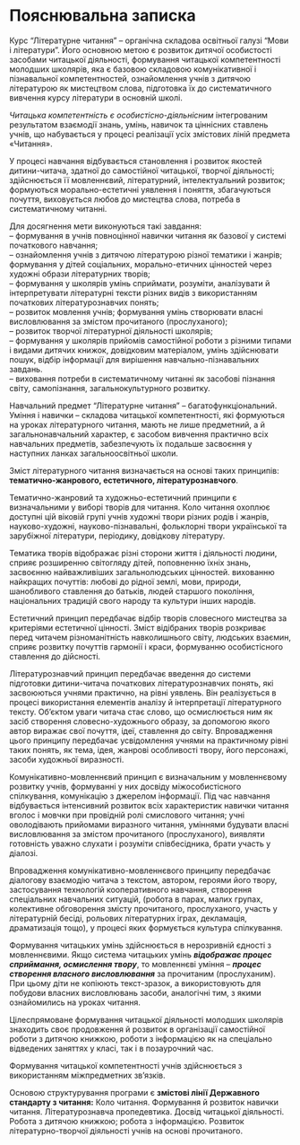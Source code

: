 Пояснювальна записка
=============================================
<p>Курс “Літературне читання” – органічна складова освітньої галузі “Мови і літератури”. Його основною метою є розвиток дитячої особистості засобами читацької діяльності, формування читацької компетентності молодших школярів, яка є базовою складовою комунікативної і пізнавальної компетентностей, ознайомлення учнів з дитячою літературою як мистецтвом слова, підготовка їх до систематичного вивчення курсу літератури в основній школі. </p>
<p><i>Читацька компетентність є особистісно-діяльнісним</i> інтегрованим результатом взаємодії знань, умінь, навичок та ціннісних ставлень учнів, що набувається у процесі реалізації усіх змістових ліній предмета «Читання».</p>
<p>У процесі навчання відбувається становлення і розвиток якостей дитини-читача, здатної до самостійної читацької, творчої діяльності; здійснюється її мовленнєвий, літературний, інтелектуальний розвиток; формуються морально-естетичні уявлення і поняття, збагачуються почуття, виховується любов до мистецтва слова, потреба в систематичному читанні.</p>
<p>Для досягнення мети виконуються такі завдання:<br>
– формування в учнів повноцінної навички читання як базової у системі початкового навчання;<br>
– ознайомлення учнів з дитячою літературою різної тематики і жанрів; формування у дітей соціальних, морально-етичних цінностей через художні образи літературних творів;<br>
– формування у школярів умінь сприймати, розуміти, аналізувати й інтерпретувати літературні тексти різних видів з використанням початкових літературознавчих понять; <br>
– розвиток мовлення учнів; формування умінь створювати власні висловлювання за змістом прочитаного (прослуханого);<br>
– розвиток творчої літературної діяльності школярів;<br>
– формування у школярів прийомів самостійної роботи з різними типами і видами дитячих книжок, довідковим матеріалом, умінь здійснювати пошук, відбір інформації для вирішення навчально-пізнавальних завдань.<br>
– виховання потреби в систематичному читанні як засобові пізнання світу, самопізнання, загальнокультурного розвитку.<br>
<p>Навчальний предмет “Літературне читання” – багатофункціональний. Уміння і навички – складова читацької компетентності, які формуються на уроках літературного читання, мають не лише предметний, а й загальнонавчальний характер, є засобом вивчення практично всіх навчальних предметів, забезпечують їх подальше засвоєння у наступних ланках загальноосвітньої школи.</p>
<p>Зміст літературного читання визначається на основі таких принципів: <b>тематично-жанрового, естетичного, літературознавчого</b>.</p>
<p>Тематично-жанровий та художньо-естетичний принципи є визначальними у виборі творів для читання. Коло читання охоплює доступні цій віковій групі учнів художні твори різних родів і жанрів, науково-художні, науково-пізнавальні, фольклорні твори української та зарубіжної літератури, періодику, довідкову літературу.</p>
<p>Тематика творів відображає різні сторони життя і діяльності людини, сприяє розширенню світогляду дітей, поповненню їхніх знань, засвоєнню найважливіших загальнолюдських цінностей. вихованню найкращих почуттів: любові до рідної землі, мови, природи, шанобливого ставлення до батьків, людей старшого покоління, національних традицій свого народу та культури інших народів.</p>
<p>Естетичний принцип передбачає відбір творів словесного мистецтва за критеріями естетичної цінності. Зміст відібраних творів розкриває перед читачем різноманітність навколишнього світу, людських взаємин, сприяє розвитку почуттів гармонії і краси, формуванню особистісного ставлення до дійсності.</p>
<p>Літературознавчий принцип передбачає введення до системи підготовки дитини-читача початкових літературознавчих понять, які засвоюються учнями практично, на рівні уявлень. Він реалізується в процесі використання елементів аналізу й інтерпретації літературного тексту. Об’єктом уваги читача стає слово, що осмислюється ним як засіб створення словесно-художнього образу, за допомогою якого автор виражає свої почуття, ідеї, ставлення до світу. Впровадження цього принципу передбачає усвідомлення учнями на практичному рівні таких понять, як тема, ідея, жанрові особливості твору, його персонажі, засоби художньої виразності.</p>
<p>Комунікативно-мовленнєвий принцип є визначальним у  мовленнєвому розвитку учнів, формуванні у них досвіду міжособистісного спілкування, комунікацію з джерелом інформації. Під час навчання відбувається інтенсивний розвиток всіх характеристик навички читання вголос і мовчки при провідній ролі смислового читання; учні оволодівають прийомами виразного читання, уміннями будувати власні висловлювання за змістом прочитаного (прослуханого), виявляти готовність уважно слухати і розуміти співбесідника, брати участь у діалозі.</p>
<p>Впровадження комунікативно-мовленнєвого принципу передбачає діалогову взаємодію читача з текстом, автором, героями його твору, застосування технологій кооперативного навчання, створення спеціальних навчальних ситуацій, (робота в парах, малих групах, колективне обговорення змісту прочитаного, прослуханого, участь у літературній бесіді, рольових літературних іграх, декламація, драматизація тощо), у процесі яких формується культура спілкування.</p>
<p>Формування читацьких умінь здійснюється в нерозривній єдності з мовленнєвими. Якщо система читацьких умінь <i><b>відображає процес сприймання, осмислення твору</b></i>, то мовленнєві уміння – <i><b>процес створення власного висловлювання</b></i> за прочитаним (прослуханим). При цьому діти не копіюють текст-зразок, а використовують для побудови власних висловлювань засоби, аналогічні тим, з якими ознайомились на уроках читання.</p>
<p>Цілеспрямоване формування читацької діяльності молодших школярів знаходить своє продовження й розвиток в організації самостійної роботи з дитячою книжкою, роботи з інформацією як на спеціально відведених заняттях у класі, так і в позаурочний час.</p>
<p>Формування читацької компетентності учнів здійснюється з використанням міжпредметних зв’язків.</p>
<p>Основою структурування програми є <b>змістові лінії Державного стандарту з читання:</b> Коло читання. Формування й розвиток навички читання. Літературознавча пропедевтика. Досвід читацької діяльності. Робота з дитячою книжкою; робота з інформацією. Розвиток літературно-творчої діяльності учнів на основі прочитаного.</p>
